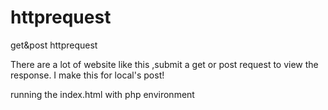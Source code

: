 # httprequest
get&amp;post httprequest


There are a lot of website like this ,submit a get or post request to view the response.
I make this for local's post!

running the index.html with php environment
